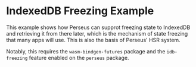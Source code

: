 # IndexedDB Freezing Example

This example shows how Perseus can supprot freezing state to IndexedDB and retrieving it from there later, which is the mechanism of state freezing that many apps will use. This is also the basis of Perseus' HSR system.

Notably, this requires the `wasm-bindgen-futures` package and the `idb-freezing` feature enabled on the `perseus` package.
